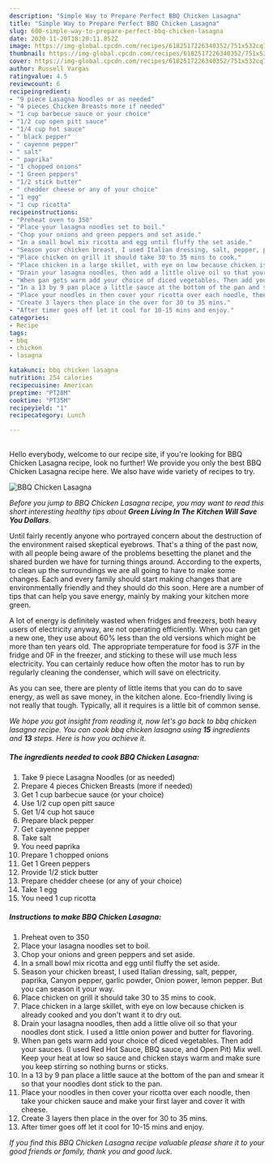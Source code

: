 ```yaml
---
description: "Simple Way to Prepare Perfect BBQ Chicken Lasagna"
title: "Simple Way to Prepare Perfect BBQ Chicken Lasagna"
slug: 600-simple-way-to-prepare-perfect-bbq-chicken-lasagna
date: 2020-11-20T18:20:11.852Z
image: https://img-global.cpcdn.com/recipes/6182517226340352/751x532cq70/bbq-chicken-lasagna-recipe-main-photo.jpg
thumbnail: https://img-global.cpcdn.com/recipes/6182517226340352/751x532cq70/bbq-chicken-lasagna-recipe-main-photo.jpg
cover: https://img-global.cpcdn.com/recipes/6182517226340352/751x532cq70/bbq-chicken-lasagna-recipe-main-photo.jpg
author: Russell Vargas
ratingvalue: 4.5
reviewcount: 6
recipeingredient:
- "9 piece Lasagna Noodles or as needed"
- "4 pieces Chicken Breasts more if needed"
- "1 cup barbecue sauce or your choice"
- "1/2 cup open pitt sauce"
- "1/4 cup hot sauce"
- " black pepper"
- " cayenne pepper"
- " salt"
- " paprika"
- "1 chopped onions"
- "1 Green peppers"
- "1/2 stick butter"
- " chedder cheese or any of your choice"
- "1 egg"
- "1 cup ricotta"
recipeinstructions:
- "Preheat oven to 350"
- "Place your lasagna noodles set to boil."
- "Chop your onions and green peppers and set aside."
- "In a small bowl mix ricotta and egg until fluffy the set aside."
- "Season your chicken breast, I used Italian dressing, salt, pepper, paprika, Canyon pepper, garlic powder, Onion power, lemon pepper. But you can season it your way."
- "Place chicken on grill it should take 30 to 35 mins to cook."
- "Place chicken in a large skillet, with eye on low because chicken is already cooked and you don&#39;t want it to dry out."
- "Drain your lasagna noodles, then add a little olive oil so that your noodles dont stick. I used a little onion power and butter for flavoring."
- "When pan gets warm add your choice of diced vegetables. Then add your sauces. (I used Red Hot Sauce, BBQ sauce, and Open Pit) Mix well. Keep your heat at low so sauce and chicken stays warm and make sure you keep stirring so nothing burns or sticks."
- "In a 13 by 9 pan place a little sauce at the bottom of the pan and smear it so that your noodles dont stick to the pan."
- "Place your noodles in then cover your ricotta over each noodle, then take your chicken sauce and make your first layer and cover it with cheese."
- "Create 3 layers then place in the over for 30 to 35 mins."
- "After timer goes off let it cool for 10-15 mins and enjoy."
categories:
- Recipe
tags:
- bbq
- chicken
- lasagna

katakunci: bbq chicken lasagna 
nutrition: 254 calories
recipecuisine: American
preptime: "PT28M"
cooktime: "PT35M"
recipeyield: "1"
recipecategory: Lunch

---
```

<br>
Hello everybody, welcome to our recipe site, if you're looking for BBQ Chicken Lasagna recipe, look no further! We provide you only the best BBQ Chicken Lasagna recipe here. We also have wide variety of recipes to try.
<br>


![BBQ Chicken Lasagna](https://img-global.cpcdn.com/recipes/6182517226340352/751x532cq70/bbq-chicken-lasagna-recipe-main-photo.jpg)

<i>Before you jump to BBQ Chicken Lasagna recipe, you may want to read this short interesting healthy tips about 
<strong>Green Living In The Kitchen Will Save You Dollars</strong>.</i>
</br>

Until fairly recently anyone who portrayed concern about the destruction of the environment raised skeptical eyebrows. That's a thing of the past now, with all people being aware of the problems besetting the planet and the shared burden we have for turning things around. According to the experts, to clean up the surroundings we are all going to have to make some changes. Each and every family should start making changes that are environmentally friendly and they should do this soon. Here are a number of tips that can help you save energy, mainly by making your kitchen more green.

A lot of energy is definitely wasted when fridges and freezers, both heavy users of electricity anyway, are not operating efficiently. When you can get a new one, they use about 60% less than the old versions which might be more than ten years old. The appropriate temperature for food is 37F in the fridge and 0F in the freezer, and sticking to these will use much less electricity. You can certainly reduce how often the motor has to run by regularly cleaning the condenser, which will save on electricity.

As you can see, there are plenty of little items that you can do to save energy, as well as save money, in the kitchen alone. Eco-friendly living is not really that tough. Typically, all it requires is a little bit of common sense.


<i>We hope you got insight from reading it, now let's go back to bbq chicken lasagna recipe. You can cook bbq chicken lasagna using <strong>15</strong> ingredients and <strong>13</strong> steps. Here is how you achieve it.
</i>

##### The ingredients needed to cook BBQ Chicken Lasagna:

1. Take 9 piece Lasagna Noodles (or as needed)
1. Prepare 4 pieces Chicken Breasts (more if needed)
1. Get 1 cup barbecue sauce (or your choice)
1. Use 1/2 cup open pitt sauce
1. Get 1/4 cup hot sauce
1. Prepare  black pepper
1. Get  cayenne pepper
1. Take  salt
1. You need  paprika
1. Prepare 1 chopped onions
1. Get 1 Green peppers
1. Provide 1/2 stick butter
1. Prepare  chedder cheese (or any of your choice)
1. Take 1 egg
1. You need 1 cup ricotta


##### Instructions to make BBQ Chicken Lasagna:

1. Preheat oven to 350
1. Place your lasagna noodles set to boil.
1. Chop your onions and green peppers and set aside.
1. In a small bowl mix ricotta and egg until fluffy the set aside.
1. Season your chicken breast, I used Italian dressing, salt, pepper, paprika, Canyon pepper, garlic powder, Onion power, lemon pepper. But you can season it your way.
1. Place chicken on grill it should take 30 to 35 mins to cook.
1. Place chicken in a large skillet, with eye on low because chicken is already cooked and you don&#39;t want it to dry out.
1. Drain your lasagna noodles, then add a little olive oil so that your noodles dont stick. I used a little onion power and butter for flavoring.
1. When pan gets warm add your choice of diced vegetables. Then add your sauces. (I used Red Hot Sauce, BBQ sauce, and Open Pit) Mix well. Keep your heat at low so sauce and chicken stays warm and make sure you keep stirring so nothing burns or sticks.
1. In a 13 by 9 pan place a little sauce at the bottom of the pan and smear it so that your noodles dont stick to the pan.
1. Place your noodles in then cover your ricotta over each noodle, then take your chicken sauce and make your first layer and cover it with cheese.
1. Create 3 layers then place in the over for 30 to 35 mins.
1. After timer goes off let it cool for 10-15 mins and enjoy.


<i>If you find this BBQ Chicken Lasagna recipe valuable please share it to your good friends or family, thank you and good luck.</i>
